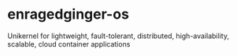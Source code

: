# enragedginger-os
Unikernel for lightweight, fault-tolerant, distributed, high-availability, scalable, cloud container applications
